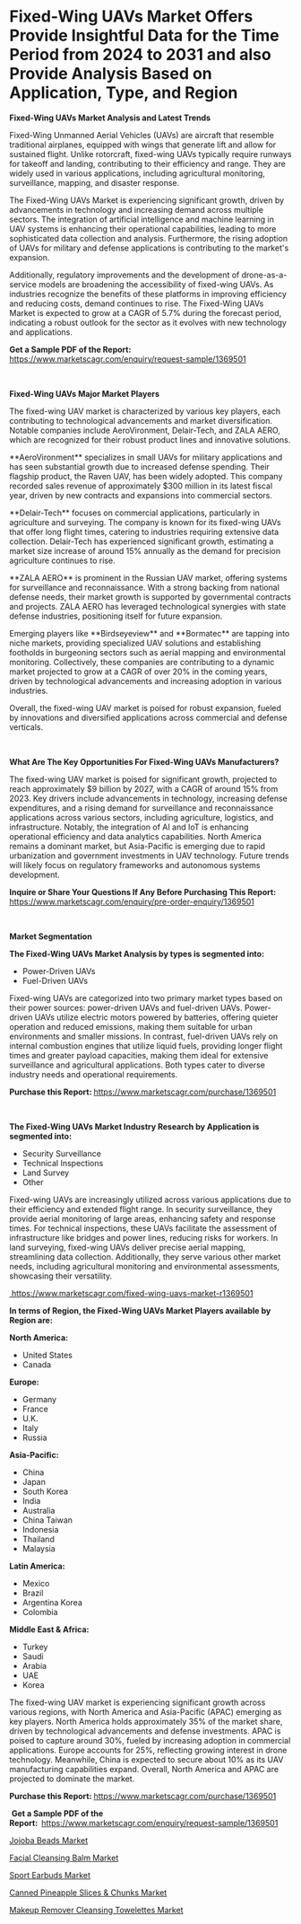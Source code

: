 <p><h1>Fixed-Wing UAVs Market Offers Provide Insightful Data for the Time Period from 2024 to 2031 and also Provide Analysis Based on Application, Type, and Region</h1></p><p><strong>Fixed-Wing UAVs Market Analysis and Latest Trends</strong></p>
<p><p>Fixed-Wing Unmanned Aerial Vehicles (UAVs) are aircraft that resemble traditional airplanes, equipped with wings that generate lift and allow for sustained flight. Unlike rotorcraft, fixed-wing UAVs typically require runways for takeoff and landing, contributing to their efficiency and range. They are widely used in various applications, including agricultural monitoring, surveillance, mapping, and disaster response.</p><p>The Fixed-Wing UAVs Market is experiencing significant growth, driven by advancements in technology and increasing demand across multiple sectors. The integration of artificial intelligence and machine learning in UAV systems is enhancing their operational capabilities, leading to more sophisticated data collection and analysis. Furthermore, the rising adoption of UAVs for military and defense applications is contributing to the market's expansion.</p><p>Additionally, regulatory improvements and the development of drone-as-a-service models are broadening the accessibility of fixed-wing UAVs. As industries recognize the benefits of these platforms in improving efficiency and reducing costs, demand continues to rise. The Fixed-Wing UAVs Market is expected to grow at a CAGR of 5.7% during the forecast period, indicating a robust outlook for the sector as it evolves with new technology and applications.</p></p>
<p><strong>Get a Sample PDF of the Report:&nbsp;</strong> <a href="https://www.marketscagr.com/enquiry/request-sample/1369501?utm_campaign=1869&utm_medium=2&utm_source=Github&utm_content=ia&utm_term=26122024&utm_id=fixed-wing-uavs">https://www.marketscagr.com/enquiry/request-sample/1369501</a></p>
<p>&nbsp;</p>
<p><strong>Fixed-Wing UAVs Major Market Players</strong></p>
<p><p>The fixed-wing UAV market is characterized by various key players, each contributing to technological advancements and market diversification. Notable companies include AeroVironment, Delair-Tech, and ZALA AERO, which are recognized for their robust product lines and innovative solutions.</p><p>**AeroVironment** specializes in small UAVs for military applications and has seen substantial growth due to increased defense spending. Their flagship product, the Raven UAV, has been widely adopted. This company recorded sales revenue of approximately $300 million in its latest fiscal year, driven by new contracts and expansions into commercial sectors.</p><p>**Delair-Tech** focuses on commercial applications, particularly in agriculture and surveying. The company is known for its fixed-wing UAVs that offer long flight times, catering to industries requiring extensive data collection. Delair-Tech has experienced significant growth, estimating a market size increase of around 15% annually as the demand for precision agriculture continues to rise.</p><p>**ZALA AERO** is prominent in the Russian UAV market, offering systems for surveillance and reconnaissance. With a strong backing from national defense needs, their market growth is supported by governmental contracts and projects. ZALA AERO has leveraged technological synergies with state defense industries, positioning itself for future expansion.</p><p>Emerging players like **Birdseyeview** and **Bormatec** are tapping into niche markets, providing specialized UAV solutions and establishing footholds in burgeoning sectors such as aerial mapping and environmental monitoring. Collectively, these companies are contributing to a dynamic market projected to grow at a CAGR of over 20% in the coming years, driven by technological advancements and increasing adoption in various industries.</p><p>Overall, the fixed-wing UAV market is poised for robust expansion, fueled by innovations and diversified applications across commercial and defense verticals.</p></p>
<p>&nbsp;</p>
<p><strong>What Are The Key Opportunities For Fixed-Wing UAVs Manufacturers?</strong></p>
<p><p>The fixed-wing UAV market is poised for significant growth, projected to reach approximately $9 billion by 2027, with a CAGR of around 15% from 2023. Key drivers include advancements in technology, increasing defense expenditures, and a rising demand for surveillance and reconnaissance applications across various sectors, including agriculture, logistics, and infrastructure. Notably, the integration of AI and IoT is enhancing operational efficiency and data analytics capabilities. North America remains a dominant market, but Asia-Pacific is emerging due to rapid urbanization and government investments in UAV technology. Future trends will likely focus on regulatory frameworks and autonomous systems development.</p></p>
<p><strong>Inquire or Share Your Questions If Any Before Purchasing This Report:</strong> <a href="https://www.marketscagr.com/enquiry/pre-order-enquiry/1369501?utm_campaign=1869&utm_medium=2&utm_source=Github&utm_content=ia&utm_term=26122024&utm_id=fixed-wing-uavs">https://www.marketscagr.com/enquiry/pre-order-enquiry/1369501</a></p>
<p>&nbsp;</p>
<p><strong>Market Segmentation</strong></p>
<p><strong>The Fixed-Wing UAVs Market Analysis by types is segmented into:</strong></p>
<p><ul><li>Power-Driven UAVs</li><li>Fuel-Driven UAVs</li></ul></p>
<p><p>Fixed-wing UAVs are categorized into two primary market types based on their power sources: power-driven UAVs and fuel-driven UAVs. Power-driven UAVs utilize electric motors powered by batteries, offering quieter operation and reduced emissions, making them suitable for urban environments and smaller missions. In contrast, fuel-driven UAVs rely on internal combustion engines that utilize liquid fuels, providing longer flight times and greater payload capacities, making them ideal for extensive surveillance and agricultural applications. Both types cater to diverse industry needs and operational requirements.</p></p>
<p><strong>Purchase this Report:&nbsp;</strong><a href="https://www.marketscagr.com/purchase/1369501?utm_campaign=1869&utm_medium=2&utm_source=Github&utm_content=ia&utm_term=26122024&utm_id=fixed-wing-uavs">https://www.marketscagr.com/purchase/1369501</a></p>
<p>&nbsp;</p>
<p><strong>The Fixed-Wing UAVs Market Industry Research by Application is segmented into:</strong></p>
<p><ul><li>Security Surveillance</li><li>Technical Inspections</li><li>Land Survey</li><li>Other</li></ul></p>
<p><p>Fixed-wing UAVs are increasingly utilized across various applications due to their efficiency and extended flight range. In security surveillance, they provide aerial monitoring of large areas, enhancing safety and response times. For technical inspections, these UAVs facilitate the assessment of infrastructure like bridges and power lines, reducing risks for workers. In land surveying, fixed-wing UAVs deliver precise aerial mapping, streamlining data collection. Additionally, they serve various other market needs, including agricultural monitoring and environmental assessments, showcasing their versatility.</p></p>
<p><a href="https://www.marketscagr.com/fixed-wing-uavs-market-r1369501?utm_campaign=1869&utm_medium=2&utm_source=Github&utm_content=ia&utm_term=26122024&utm_id=fixed-wing-uavs">&nbsp;https://www.marketscagr.com/fixed-wing-uavs-market-r1369501</a></p>
<p><strong>In terms of Region, the Fixed-Wing UAVs Market Players available by Region are:</strong></p>
<p>
    <p> <strong> North America: </strong>
        <ul>
            <li>United States</li>
            <li>Canada</li>
        </ul>
        </p> 
    <p> <strong> Europe: </strong>
        <ul>
            <li>Germany</li>
            <li>France</li>
            <li>U.K.</li>
            <li>Italy</li>
            <li>Russia</li>
        </ul>
        </p> 
    <p> <strong> Asia-Pacific: </strong>
        <ul>
            <li>China</li>
            <li>Japan</li>
            <li>South Korea</li>
            <li>India</li>
            <li>Australia</li>
            <li>China Taiwan</li>
            <li>Indonesia</li>
            <li>Thailand</li>
            <li>Malaysia</li>
        </ul>
        </p> 
    <p> <strong> Latin America: </strong>
        <ul>
            <li>Mexico</li>
            <li>Brazil</li>
            <li>Argentina Korea</li>
            <li>Colombia</li>
        </ul>
        </p> 
    <p> <strong> Middle East & Africa: </strong>
        <ul>
            <li>Turkey</li>
            <li>Saudi</li>
            <li>Arabia</li>
            <li>UAE</li>
            <li>Korea</li>
        </ul>
    </p>
    </p>
<p><p>The fixed-wing UAV market is experiencing significant growth across various regions, with North America and Asia-Pacific (APAC) emerging as key players. North America holds approximately 35% of the market share, driven by technological advancements and defense investments. APAC is poised to capture around 30%, fueled by increasing adoption in commercial applications. Europe accounts for 25%, reflecting growing interest in drone technology. Meanwhile, China is expected to secure about 10% as its UAV manufacturing capabilities expand. Overall, North America and APAC are projected to dominate the market.</p></p>
<p><strong>Purchase this Report: </strong><a href="https://www.marketscagr.com/purchase/1369501?utm_campaign=1869&utm_medium=2&utm_source=Github&utm_content=ia&utm_term=26122024&utm_id=fixed-wing-uavs">https://www.marketscagr.com/purchase/1369501</a></p>
<p>&nbsp;<strong>Get a Sample PDF of the Report:&nbsp;&nbsp;</strong><a href="https://www.marketscagr.com/enquiry/request-sample/1369501?utm_campaign=1869&utm_medium=2&utm_source=Github&utm_content=ia&utm_term=26122024&utm_id=fixed-wing-uavs">https://www.marketscagr.com/enquiry/request-sample/1369501</a></p>
<p><strong></strong></p>
<p><p><a href="https://www.linkedin.com/pulse/jojoba-beads-market-study-forecasted-cagr-94-serving-core-bfejf?utm_campaign=1869&utm_medium=2&utm_source=Github&utm_content=ia&utm_term=26122024&utm_id=fixed-wing-uavs">Jojoba Beads Market</a></p><p><a href="https://www.linkedin.com/pulse/rev-athenaur-okk4f?utm_campaign=1869&utm_medium=2&utm_source=Github&utm_content=ia&utm_term=26122024&utm_id=fixed-wing-uavs">Facial Cleansing Balm Market</a></p><p><a href="https://www.linkedin.com/pulse/sport-earbuds-market-outlook-projected-growth-117-cagr-from-pud0c?utm_campaign=1869&utm_medium=2&utm_source=Github&utm_content=ia&utm_term=26122024&utm_id=fixed-wing-uavs">Sport Earbuds Market</a></p><p><a href="https://github.com/provorikovar/Market-Research-Report-List-6/blob/main/canned-pineapple-slices-chunks-market.md?utm_campaign=1869&utm_medium=2&utm_source=Github&utm_content=ia&utm_term=26122024&utm_id=fixed-wing-uavs">Canned Pineapple Slices & Chunks Market</a></p><p><a href="https://www.linkedin.com/pulse/unlocking-insights-makeup-remover-cleansing-towelettes-market-ggkec?utm_campaign=1869&utm_medium=2&utm_source=Github&utm_content=ia&utm_term=26122024&utm_id=fixed-wing-uavs">Makeup Remover Cleansing Towelettes Market</a></p></p>